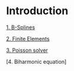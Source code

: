 # Introduction

[1. B-Splines](http://nbviewer.jupyter.org/github/ratnania/IGA-Python/blob/master/lessons/Chapter0/01_introduction_bsplines.ipynb)

[2. Finite Elements](http://nbviewer.jupyter.org/github/ratnania/IGA-Python/blob/master/lessons/Chapter0/02_introduction_fem.ipynb)

[3. Poisson solver](http://nbviewer.jupyter.org/github/ratnania/IGA-Python/blob/master/lessons/Chapter0/03_poisson.ipynb)

[4. Biharmonic equation]
